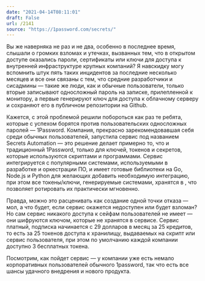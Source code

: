 ```yaml
---
date: "2021-04-14T08:11:01"
draft: False
url: /2141
source: "https://1password.com/secrets/"
---
```


Вы же наверняка не раз и не два, особенно в последнее время, слышали о громких взломах и утечках, вызванных тем, что в открытом доступе оказались пароли, сертификаты или ключи для доступа к внутренней инфраструктуре крупных компаний? Я навскидку могу вспомнить штук пять таких инцидентов за последние несколько месяцев и все они связаны с тем, что средние разработчики и сисадмины — такие же люди, как и обычные пользователи, только вторые записывают односложный пароль на записке, прилепленной к монитору, а первые генерируют ключ для доступа к облачному серверу и сохраняют его в публичном репозитории на Github.

Кажется, с этой проблемой решили побороться как раз те ребята, которые с успехом борятся против пользовательских односложных паролей — 1Password. Компания, прекрасно зарекомендовавшая себя среди обычных пользователей, запустила сервис под названием Secrets Automation — это решение делает примерно то, что и традиционный 1Password, только для ключей, токенов и секретов, которые используются скриптами и программами. Сервис интегрируется с популярными системами, используемыми в разработке и оркестрации ПО, и имеет готовые библиотеки на Go, Node.js и Python для желающих добавить необходимую интеграцию, при этом все токены/ключи, генерируемые системами, хранятся в , что позволяет ротировать их практически мгновенно. 

Правда, можно это расценивать как создание одной точки отказа — мол, а что будет, если сервис окажется недоступен или будет взломан? Но сам сервис никакого доступа к сейфам пользователей не имеет — они шифруются ключом, которые не хранятся в сервисе. Сервис платный, подписка начинается с 29 долларов в месяц за 25 кредитов, то есть за 25 токенов доступа к хранилищу, выдаваемых на скрипт или сервис пользователя, при этом по умолчанию каждой компании доступно 3 бесплатных токена.

Посмотрим, как пойдет сервис — у компании уже есть немало корпоративных пользователей обычного 1password, так что есть все шансы удачного внедрения и нового продукта.
